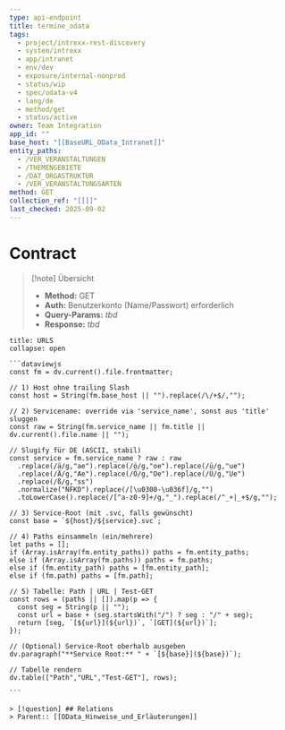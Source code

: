 ```yaml
---
type: api-endpoint
title: termine_odata
tags:
  - project/intrexx-rest-discovery
  - system/intrexx
  - app/intranet
  - env/dev
  - exposure/internal-nonprod
  - status/wip
  - spec/odata-v4
  - lang/de
  - method/get
  - status/active
owner: Team Integration
app_id: ""
base_host: "[[BaseURL_OData_Intranet]]"
entity_paths:
  - /VER_VERANSTALTUNGEN
  - /THEMENGEBIETE
  - /DAT_ORGASTRUKTUR
  - /VER_VERANSTALTUNGSARTEN
method: GET
collection_ref: "[[]]"
last_checked: 2025-09-02
---
```







#  Contract

> [!note] Übersicht
> - **Method:** GET
> - **Auth:** Benutzerkonto (Name/Passwort) erforderlich
> - **Query-Params:** _tbd_
> - **Response:** _tbd_

````ad-tldr
title: URLS
collapse: open

```dataviewjs
const fm = dv.current().file.frontmatter;

// 1) Host ohne trailing Slash
const host = String(fm.base_host || "").replace(/\/+$/,"");

// 2) Servicename: override via 'service_name', sonst aus 'title' sluggen
const raw = String(fm.service_name || fm.title || dv.current().file.name || "");

// Slugify für DE (ASCII, stabil)
const service = fm.service_name ? raw : raw
  .replace(/ä/g,"ae").replace(/ö/g,"oe").replace(/ü/g,"ue")
  .replace(/Ä/g,"Ae").replace(/Ö/g,"Oe").replace(/Ü/g,"Ue")
  .replace(/ß/g,"ss")
  .normalize("NFKD").replace(/[\u0300-\u036f]/g,"")
  .toLowerCase().replace(/[^a-z0-9]+/g,"_").replace(/^_+|_+$/g,"");

// 3) Service-Root (mit .svc, falls gewünscht)
const base = `${host}/${service}.svc`;

// 4) Paths einsammeln (ein/mehrere)
let paths = [];
if (Array.isArray(fm.entity_paths)) paths = fm.entity_paths;
else if (Array.isArray(fm.paths)) paths = fm.paths;
else if (fm.entity_path) paths = [fm.entity_path];
else if (fm.path) paths = [fm.path];

// 5) Tabelle: Path | URL | Test-GET
const rows = (paths || []).map(p => {
  const seg = String(p || "");
  const url = base + (seg.startsWith("/") ? seg : "/" + seg);
  return [seg, `[${url}](${url})`, `[GET](${url})`];
});

// (Optional) Service-Root oberhalb ausgeben
dv.paragraph("**Service Root:** " + `[${base}](${base})`);

// Tabelle rendern
dv.table(["Path","URL","Test-GET"], rows);

```

> [!question] ## Relations
> Parent:: [[OData_Hinweise_und_Erläuterungen]]